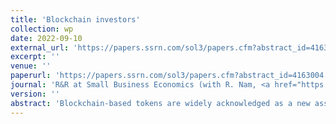 ```yaml
---
title: 'Blockchain investors'
collection: wp
date: 2022-09-10
external_url: 'https://papers.ssrn.com/sol3/papers.cfm?abstract_id=4163004'
excerpt: ''
venue: ''
paperurl: 'https://papers.ssrn.com/sol3/papers.cfm?abstract_id=4163004'
journal: 'R&R at Small Business Economics (with R. Nam, <a href="https://wwwfr.uni.lu/snt/people/christian_fisch">C. Fisch</a>)'
version: ''
abstract: 'Blockchain-based tokens are widely acknowledged as a new asset class. Tokens allow new ventures to raise financing from crowd-investors on public blockchains. The information stored on these public ledgers makes it possible to examine the crowd’s investment behavior, as well as the financial returns to individual investors in the cross-section of the crowd. We spearhead this emerging literature by examining the evolution and behavior of individual wallets along several dimensions on the largest financial database in the world, the Ethereum blockchain. Our findings suggest that investment success, measured as absolute and risk-adjusted returns, can be predicted by several features of crowd investor behavior, such as trading activity, portfolio diversification, and investments in lottery-type tokens. We also observe that investor attention and demand for investments in startups explain returns, and that these effects vary significantly by wallet size. Overall, our study highlights that ’’wisdom of the crowd’’ is segmented, and predicting which parts of the crowd are smart (i.e., achieve higher returns) is relatively straight-forward'
---
```

